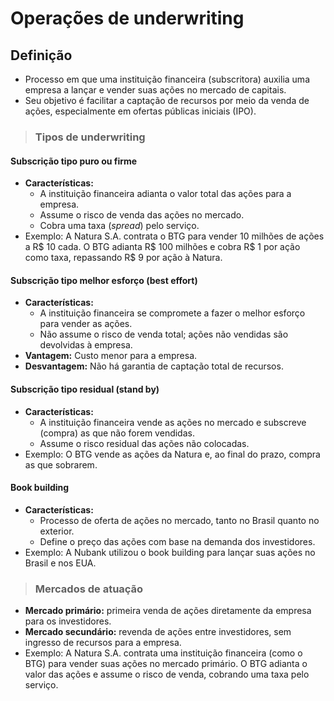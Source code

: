 # Operações de underwriting

## Definição
- Processo em que uma instituição financeira (subscritora) auxilia uma empresa a lançar e vender suas ações no mercado de capitais.
- Seu objetivo é facilitar a captação de recursos por meio da venda de ações, especialmente em ofertas públicas iniciais (IPO).

> ### Tipos de underwriting

#### Subscrição tipo puro ou firme
- **Características:**
  - A instituição financeira adianta o valor total das ações para a empresa.
  - Assume o risco de venda das ações no mercado.
  - Cobra uma taxa (*spread*) pelo serviço.
- Exemplo: A Natura S.A. contrata o BTG para vender 10 milhões de ações a R$ 10 cada. O BTG adianta R$ 100 milhões e cobra R$ 1 por ação como taxa, repassando R$ 9 por ação à Natura.

#### Subscrição tipo melhor esforço (best effort)
- **Características:**
  - A instituição financeira se compromete a fazer o melhor esforço para vender as ações.
  - Não assume o risco de venda total; ações não vendidas são devolvidas à empresa.
- **Vantagem:** Custo menor para a empresa.
- **Desvantagem:** Não há garantia de captação total de recursos.

#### Subscrição tipo residual (stand by)
- **Características:**
  - A instituição financeira vende as ações no mercado e subscreve (compra) as que não forem vendidas.
  - Assume o risco residual das ações não colocadas.
- Exemplo: O BTG vende as ações da Natura e, ao final do prazo, compra as que sobrarem.

#### Book building
- **Características:**
  - Processo de oferta de ações no mercado, tanto no Brasil quanto no exterior.
  - Define o preço das ações com base na demanda dos investidores.
- Exemplo: A Nubank utilizou o book building para lançar suas ações no Brasil e nos EUA.

> ### Mercados de atuação
- **Mercado primário:** primeira venda de ações diretamente da empresa para os investidores.
- **Mercado secundário:** revenda de ações entre investidores, sem ingresso de recursos para a empresa.
- Exemplo: A Natura S.A. contrata uma instituição financeira (como o BTG) para vender suas ações no mercado primário. O BTG adianta o valor das ações e assume o risco de venda, cobrando uma taxa pelo serviço.
